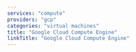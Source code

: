 ```yaml
---
services: "compute"
providers: "gcp"
categories: "virtual machines"
title: "Google Cloud Compute Engine"
linkTitle: "Google Cloud Compute Engine"
---
```

